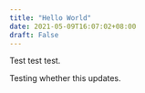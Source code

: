 ```yaml
---
title: "Hello World"
date: 2021-05-09T16:07:02+08:00
draft: False
---
```


Test test test.

Testing whether this updates.